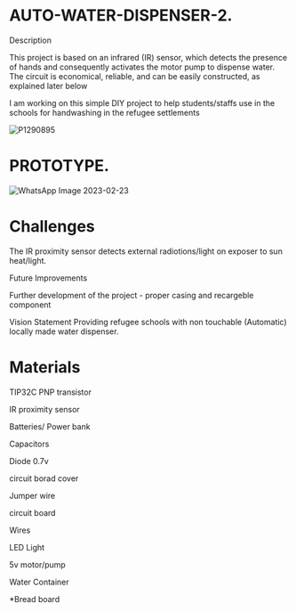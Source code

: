 # AUTO-WATER-DISPENSER-2.

Description

This project is based on an infrared (IR) sensor, which detects the presence of hands and consequently activates the motor pump to dispense water. The circuit is economical, reliable, and can be easily constructed, as explained later below 

I am  working on this simple DIY project to help students/staffs use in the schools for handwashing in the refugee settlements


![P1290895](https://user-images.githubusercontent.com/56769901/221420999-a6e2697f-3c9f-4f98-9158-5ee8311a3065.JPG)

# PROTOTYPE.

![WhatsApp Image 2023-02-23](https://user-images.githubusercontent.com/56769901/221421296-1a5e8f44-ec3c-451b-b48d-76a2a11cdb44.jpeg)


# Challenges

The IR proximity sensor detects external radiotions/light on exposer to sun heat/light.

Future Improvements

Further development of the project - proper casing and recargeble component 

Vision Statement Providing refugee schools with non touchable (Automatic) locally made water dispenser.

# Materials

 TIP32C PNP transistor

 IR proximity sensor

Batteries/ Power bank 

Capacitors

Diode 0.7v

circuit borad cover 

Jumper wire

circuit board 

Wires

LED Light

5v motor/pump

Water Container

*Bread board
